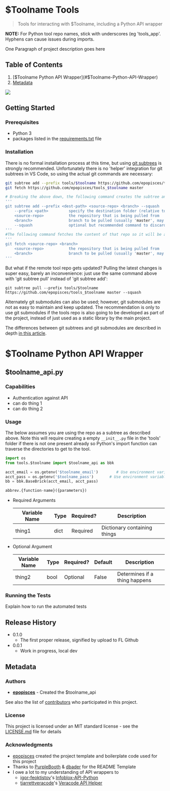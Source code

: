 # $Toolname Tools

> Tools for interacting with $Toolname, including a Python API wrapper

**NOTE:** For Python tool repo names, stick with underscores (eg 'tools_app'.  Hyphens can cause issues during imports.

One Paragraph of project description goes here

## Table of Contents
1. [$Toolname Python API Wrapper](#$Toolname-Python-API-Wrapper)
2. [Metadata](#Metadata)

![](plalceholder.png)

## Getting Started

### Prerequisites

- Python 3
- packages listed in the [requirements.txt](requirements.txt) file

### Installation

There is no formal installation process at this time, but using [git subtrees](https://www.atlassian.com/git/tutorials/git-subtree) is strongly recommended.  Unfortunately there is no 'helper' integration for git subtrees in VS Code, so using the actual git commands are necessary:

```bash
git subtree add --prefix tools/$toolname https://github.com/epopisces/tools_$toolname master --squash
git fetch https://github.com/epopisces/tools_$toolname master

# Breaking the above down, the following command creates the subtree and the connection to the remote repo
'''
git subtree add --prefix <dest-path> <source-repo> <branch> --squash
    --prefix <path>         specify the destination folder (relative to current working directory).
    <source-repo>           the repository that is being pulled from
    <branch>                branch to be pulled (usually 'master', may be 'main' if more recently created in GitHub)
    --squash                optional but recommended command to discard the commit history of the source repo
'''
#The following command fetches the content of that repo so it will be available for use
'''
git fetch <source-repo> <branch>
    <source-repo>           the repository that is being pulled from
    <branch>                branch to be pulled (usually 'master', may be 'main' if more recently created in GitHub)
'''
```

But what if the remote tool repo gets updated?  Pulling the latest changes is super easy, barely an inconvenience: just use the same command above with 'git subtree pull' instead of 'git subtree add':
```
git subtree pull --prefix tools/$toolname https://github.com/epopisces/tools_$toolname master --squash
```

Alternately git submodules can also be used; however, git submodules are not as easy to maintain and keep updated.  The recommendation is only to use git submodules if the tools repo is also going to be developed as part of the project, instead of just used as a static library by the main project.

The differences between git subtrees and git submodules are described in depth [in this article](https://martowen.com/2016/05/01/git-submodules-vs-git-subtrees/#:~:text=The%20simplest%20way%20to%20think,specific%20commit%20in%20another%20repository.&text=Subtrees%20are%20easier%20to%20pull,copies%20of%20the%20original%20repository).

# $Toolname Python API Wrapper

## $toolname_api.py

### Capabilities
* Authentication against API
* can do thing 1
* can do thing 2

### Usage
The below assumes you are using the repo as a subtree as described above.  Note this will require creating a empty `__init__.py` file in the 'tools' folder if there is not one present already so Python's import function can traverse the directories to get to the tool.
```python
import os
from tools.$toolname import $toolname_api as bbk

acct_email = os.getenv('$toolname_email')        # Use environment variable by this name to store a username for the API user
acct_pass = os.getenv('$toolname_pass')       # Use environment variable by this name to store a password for the API user
bb = bbk.BaseBrick(acct_email, acct_pass)

abbrev.{function-name}({parameters})
```
- Required Arguments

    Variable Name | Type | Required? | Description
    ------------- | ---- | --------- | ------------
    thing1        | dict | Required  | Dictionary containing things
    
- Optional Argument

    Variable Name | Type | Required? | Default | Description
    ------------- | ---- | --------- | --------| -----------
    thing2        | bool | Optional  | False   | Determines if a thing happens

### Running the Tests

Explain how to run the automated tests

## Release History

* 0.1.0
    * The first proper release, signified by upload to FL Github
* 0.0.1
    * Work in progress, local dev

## Metadata

### Authors

* [**epopisces**](https://github.com/epopisces) - Created the $toolname_api

See also the list of [contributors](https://github.com/<projname>/contributors) who participated in this project.

### License

This project is licensed under an MIT standard license - see the [LICENSE.md](LICENSE.md) file for details

### Acknowledgments

* [epopisces](https://github.com/epopisces) created the project template and boilerplate code used for this project
* Thanks to [PurpleBooth](https://gist.github.com/PurpleBooth/) & [dbader](https://github.com/dbader/readme-template) for the README Template
* I owe a lot to my understanding of API wrappers to
    * [igor-feoktistov](https://github.com/igor-feoktistov)'s [Infoblox-API-Python](https://github.com/Infoblox-Development/Infoblox-API-Python)
    * [tjarrettveracode](https://github.com/tjarrettveracode)'s [Veracode API Helper](https://github.com/tjarrettveracode/veracode-api-py/blob/master/veracode_api_py/apihelper.py)
